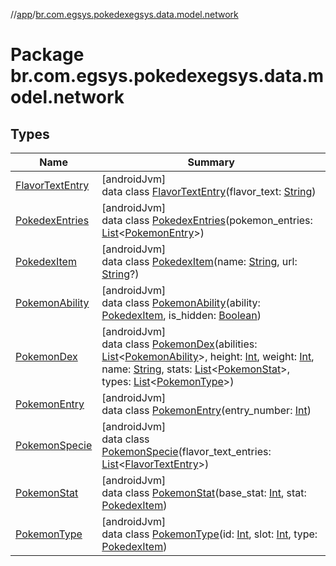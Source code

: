 //[app](../../index.md)/[br.com.egsys.pokedexegsys.data.model.network](index.md)

# Package br.com.egsys.pokedexegsys.data.model.network

## Types

| Name | Summary |
|---|---|
| [FlavorTextEntry](-flavor-text-entry/index.md) | [androidJvm]<br>data class [FlavorTextEntry](-flavor-text-entry/index.md)(flavor_text: [String](https://kotlinlang.org/api/latest/jvm/stdlib/kotlin/-string/index.html)) |
| [PokedexEntries](-pokedex-entries/index.md) | [androidJvm]<br>data class [PokedexEntries](-pokedex-entries/index.md)(pokemon_entries: [List](https://kotlinlang.org/api/latest/jvm/stdlib/kotlin.collections/-list/index.html)&lt;[PokemonEntry](-pokemon-entry/index.md)&gt;) |
| [PokedexItem](-pokedex-item/index.md) | [androidJvm]<br>data class [PokedexItem](-pokedex-item/index.md)(name: [String](https://kotlinlang.org/api/latest/jvm/stdlib/kotlin/-string/index.html), url: [String](https://kotlinlang.org/api/latest/jvm/stdlib/kotlin/-string/index.html)?) |
| [PokemonAbility](-pokemon-ability/index.md) | [androidJvm]<br>data class [PokemonAbility](-pokemon-ability/index.md)(ability: [PokedexItem](-pokedex-item/index.md), is_hidden: [Boolean](https://kotlinlang.org/api/latest/jvm/stdlib/kotlin/-boolean/index.html)) |
| [PokemonDex](-pokemon-dex/index.md) | [androidJvm]<br>data class [PokemonDex](-pokemon-dex/index.md)(abilities: [List](https://kotlinlang.org/api/latest/jvm/stdlib/kotlin.collections/-list/index.html)&lt;[PokemonAbility](-pokemon-ability/index.md)&gt;, height: [Int](https://kotlinlang.org/api/latest/jvm/stdlib/kotlin/-int/index.html), weight: [Int](https://kotlinlang.org/api/latest/jvm/stdlib/kotlin/-int/index.html), name: [String](https://kotlinlang.org/api/latest/jvm/stdlib/kotlin/-string/index.html), stats: [List](https://kotlinlang.org/api/latest/jvm/stdlib/kotlin.collections/-list/index.html)&lt;[PokemonStat](-pokemon-stat/index.md)&gt;, types: [List](https://kotlinlang.org/api/latest/jvm/stdlib/kotlin.collections/-list/index.html)&lt;[PokemonType](-pokemon-type/index.md)&gt;) |
| [PokemonEntry](-pokemon-entry/index.md) | [androidJvm]<br>data class [PokemonEntry](-pokemon-entry/index.md)(entry_number: [Int](https://kotlinlang.org/api/latest/jvm/stdlib/kotlin/-int/index.html)) |
| [PokemonSpecie](-pokemon-specie/index.md) | [androidJvm]<br>data class [PokemonSpecie](-pokemon-specie/index.md)(flavor_text_entries: [List](https://kotlinlang.org/api/latest/jvm/stdlib/kotlin.collections/-list/index.html)&lt;[FlavorTextEntry](-flavor-text-entry/index.md)&gt;) |
| [PokemonStat](-pokemon-stat/index.md) | [androidJvm]<br>data class [PokemonStat](-pokemon-stat/index.md)(base_stat: [Int](https://kotlinlang.org/api/latest/jvm/stdlib/kotlin/-int/index.html), stat: [PokedexItem](-pokedex-item/index.md)) |
| [PokemonType](-pokemon-type/index.md) | [androidJvm]<br>data class [PokemonType](-pokemon-type/index.md)(id: [Int](https://kotlinlang.org/api/latest/jvm/stdlib/kotlin/-int/index.html), slot: [Int](https://kotlinlang.org/api/latest/jvm/stdlib/kotlin/-int/index.html), type: [PokedexItem](-pokedex-item/index.md)) |
